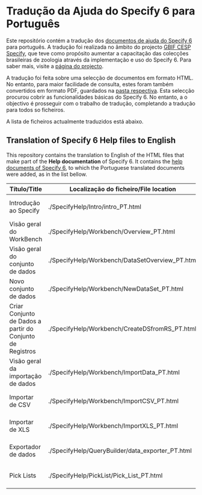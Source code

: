 # Tradução da Ajuda do Specify 6 para Português

Este repositório contém a tradução dos [documentos de ajuda do Specify 6](https://github.com/specify/specify6/tree/master/help) para português. A tradução foi realizada no âmbito do projecto [GBIF CESP Specify](https://www.gbif.org/project/CESP2021-008/filling-taxonomic-and-geographic-gaps-in-open-data-by-strengthening-skills-of-the-brazilian-zoological-collections-network), que teve como propósito aumentar a capacitação das colecções brasileiras de zoologia através da implementação e uso do Specify 6. Para saber mais, visite a [página do projecto](https://www.sibbr.gov.br/page/cesp/cesp-2021.html).

A tradução foi feita sobre uma selecção de documentos em formato HTML. No entanto, para maior facilidade de consulta, estes foram também convertidos em formato PDF, guardados na [pasta respectiva](./pdf/). Esta selecção procurou cobrir as funcionalidades básicas do Specify 6. No entanto, a o objectivo é prosseguir com o trabalho de tradução, completando a tradução para todos so ficheiros. 

A lista de ficheiros actualmente traduzidos está abaixo.

## Translation of Specify 6 Help files to English

This repository contains the translation to English of the HTML files that make part of the **Help documentation** of Specify 6. It contains the [help documents of Specify 6](https://github.com/specify/specify6/tree/master/help), to which the Portuguese translated documents were added, as in the list bellow.

| Título/Title | Localização do ficheiro/File location | Link |
|--------|-------------------------|------|
| Introdução ao Specify | ./SpecifyHelp/Intro/intro_PT.html | [pdf](./pdf/Introducao_ao_Specify.pdf) \| [html](./SpecifyHelp/Intro/intro_PT.html) |
| Visão geral do WorkBench | ./SpecifyHelp/Workbench/Overview_PT.html | [pdf](./pdf/Visao_geral_do_WorkBench.pdf) \| [html](./SpecifyHelp/Workbench/Overview_PT.html) |
| Visão geral do conjunto de dados |./SpecifyHelp/Workbench/DataSetOverview_PT.html | [pdf](./pdf/Visao_geral_do_conjunto_de_dados.pdf) \| [html](./SpecifyHelp/Workbench/DataSetOverview_PT.html) |
| Novo conjunto de dados | ./SpecifyHelp/Workbench/NewDataSet_PT.html | [pdf](./pdf/Novo_conjunto_de_dados.pdf) \| [html](./SpecifyHelp/Workbench/NewDataSet_PT.html) |
| Criar Conjunto de Dados a partir do Conjunto de Registros | ./SpecifyHelp/Workbench/CreateDSfromRS_PT.html |  [pdf](./pdf/Criar_Conjunto_de_Dados_a_partir_do_Conjunto_de_Registros.pdf) \| [html](./SpecifyHelp/Workbench/CreateDSfromRS_PT.html) |
| Visão geral da importação de dados | ./SpecifyHelp/Workbench/ImportData_PT.html | [pdf](./pdf/Visao_geral_da_importacao_de_dados.pdf) \| [html](./SpecifyHelp/Workbench/ImportData_PT.html) |
| Importar de CSV | ./SpecifyHelp/Workbench/ImportCSV_PT.html | [pdf](./pdf/Importar_de_CSV.pdf) \| [html](./SpecifyHelp/Workbench/ImportCSV_PT.html) |
| Importar de XLS | ./SpecifyHelp/Workbench/ImportXLS_PT.html | [pdf](./pdf/Importar_de_XLS.pdf) \| [html](./SpecifyHelp/Workbench/ImportXLS_PT.html) |
| Exportador de dados | ./SpecifyHelp/QueryBuilder/data_exporter_PT.html | [pdf](./pdf/Exportador_de_dados.pdf) \| [html](./SpecifyHelp/QueryBuilder/data_exporter_PT.html) |
| Pick Lists | ./SpecifyHelp/PickList/Pick_List_PT.html | [pdf](./pdf/Pick_Lists.pdf) \| [html](./SpecifyHelp/PickList/Pick_List_PT.html) |



